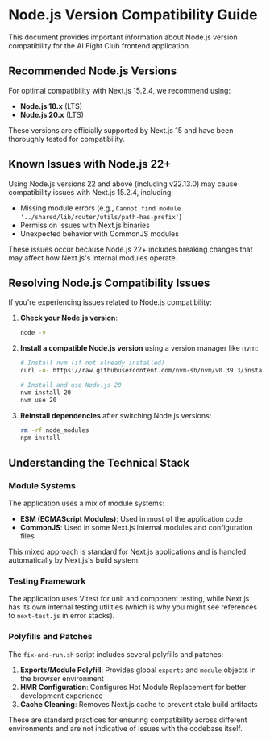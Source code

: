 # Node.js Version Compatibility Guide

This document provides important information about Node.js version compatibility for the AI Fight Club frontend application.

## Recommended Node.js Versions

For optimal compatibility with Next.js 15.2.4, we recommend using:

- **Node.js 18.x** (LTS)
- **Node.js 20.x** (LTS)

These versions are officially supported by Next.js 15 and have been thoroughly tested for compatibility.

## Known Issues with Node.js 22+

Using Node.js versions 22 and above (including v22.13.0) may cause compatibility issues with Next.js 15.2.4, including:

- Missing module errors (e.g., `Cannot find module '../shared/lib/router/utils/path-has-prefix'`)
- Permission issues with Next.js binaries
- Unexpected behavior with CommonJS modules

These issues occur because Node.js 22+ includes breaking changes that may affect how Next.js's internal modules operate.

## Resolving Node.js Compatibility Issues

If you're experiencing issues related to Node.js compatibility:

1. **Check your Node.js version**:
   ```bash
   node -v
   ```

2. **Install a compatible Node.js version** using a version manager like nvm:
   ```bash
   # Install nvm (if not already installed)
   curl -o- https://raw.githubusercontent.com/nvm-sh/nvm/v0.39.3/install.sh | bash
   
   # Install and use Node.js 20
   nvm install 20
   nvm use 20
   ```

3. **Reinstall dependencies** after switching Node.js versions:
   ```bash
   rm -rf node_modules
   npm install
   ```

## Understanding the Technical Stack

### Module Systems

The application uses a mix of module systems:

- **ESM (ECMAScript Modules)**: Used in most of the application code
- **CommonJS**: Used in some Next.js internal modules and configuration files

This mixed approach is standard for Next.js applications and is handled automatically by Next.js's build system.

### Testing Framework

The application uses Vitest for unit and component testing, while Next.js has its own internal testing utilities (which is why you might see references to `next-test.js` in error stacks).

### Polyfills and Patches

The `fix-and-run.sh` script includes several polyfills and patches:

1. **Exports/Module Polyfill**: Provides global `exports` and `module` objects in the browser environment
2. **HMR Configuration**: Configures Hot Module Replacement for better development experience
3. **Cache Cleaning**: Removes Next.js cache to prevent stale build artifacts

These are standard practices for ensuring compatibility across different environments and are not indicative of issues with the codebase itself.
